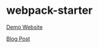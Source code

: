 # webpack-starter

[Demo Website](https://apps.damirpristav.com/webpack-starter)

[Blog Post](https://codingfromscratch.dev/webpack-starter-for-frontend-projects/)